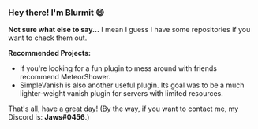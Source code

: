 ### Hey there! I'm Blurmit 😄

**Not sure what else to say...**
I mean I guess I have some repositories if you want to check them out.

**Recommended Projects:**
* If you're looking for a fun plugin to mess around with friends recommend MeteorShower.
* SimpleVanish is also another useful plugin. Its goal was to be a much lighter-weight vanish plugin for servers with limited resources.

That's all, have a great day!
(By the way, if you want to contact me, my Discord is: **Jaws#0456**.)
